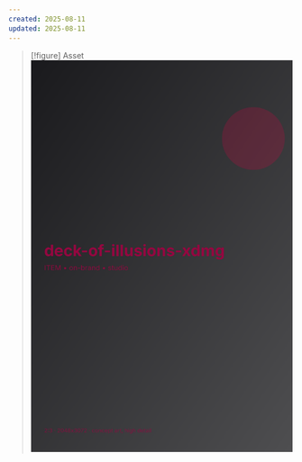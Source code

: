 ```yaml
---
created: 2025-08-11
updated: 2025-08-11
---
```


> [!figure] Asset
![](04_Resources/Assets/Generated/Items/item-artifact-deck-of-illusions-xdmg-deck-of-illusions-xdmg.svg)


